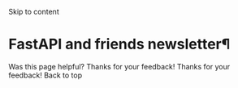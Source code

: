 Skip to content 
# FastAPI and friends newsletter¶
Was this page helpful? 
Thanks for your feedback! 
Thanks for your feedback! 
Back to top 
